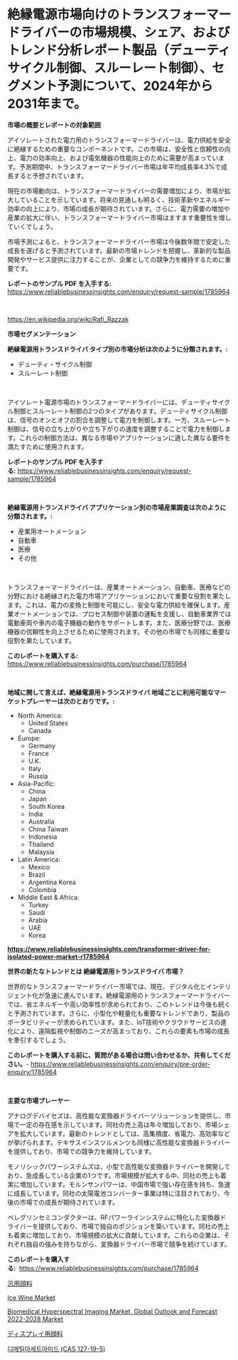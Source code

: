 <p><h1>絶縁電源市場向けのトランスフォーマードライバーの市場規模、シェア、およびトレンド分析レポート製品（デューティサイクル制御、スルーレート制御）、セグメント予測について、2024年から2031年まで。</h1></p><p><strong>市場の概要とレポートの対象範囲</strong></p>
<p><p>アイソレートされた電力用のトランスフォーマードライバーは、電力供給を安全に絶縁するための重要なコンポーネントです。この市場は、安全性と信頼性の向上、電力の効率向上、および電気機器の性能向上のために需要が高まっています。予測期間中、トランスフォーマードライバー市場は年平均成長率4.3%で成長すると予想されています。</p><p>現在の市場動向は、トランスフォーマードライバーの需要増加により、市場が拡大していることを示しています。将来の見通しも明るく、技術革新やエネルギー効率の向上により、市場の成長が期待されています。さらに、電力需要の増加や産業の拡大に伴い、トランスフォーマードライバー市場はますます重要性を増していくでしょう。</p><p>市場予測によると、トランスフォーマードライバー市場は今後数年間で安定した成長を遂げると予測されています。最新の市場トレンドを把握し、革新的な製品開発やサービス提供に注力することが、企業としての競争力を維持するために重要です。</p></p>
<p><strong>レポートのサンプル PDF を入手する:</strong> <a href="https://www.reliablebusinessinsights.com/enquiry/request-sample/1785964">https://www.reliablebusinessinsights.com/enquiry/request-sample/1785964</a></p>
<p>&nbsp;</p>
<p><a href="https://en.wikipedia.org/wiki/Rafi_Razzak">https://en.wikipedia.org/wiki/Rafi_Razzak</a></p>
<p><strong>市場セグメンテーション</strong></p>
<p><strong>絶縁電源用トランスドライバ タイプ別の市場分析は次のように分類されます。:</strong></p>
<p><ul><li>デューティ・サイクル制御</li><li>スルーレート制御</li></ul></p>
<p>&nbsp;</p>
<p><p>アイソレート電源市場のトランスフォーマードライバーには、デューティサイクル制御とスルーレート制御の2つのタイプがあります。デューティサイクル制御は、信号のオンとオフの割合を調整して電力を制御します。一方、スルーレート制御は、信号の立ち上がりや立ち下がりの速度を調整することで電力を制御します。これらの制御方法は、異なる市場やアプリケーションに適した異なる要件を満たすために使用されます。</p></p>
<p><strong>レポートのサンプル PDF を入手する:</strong>&nbsp;<a href="https://www.reliablebusinessinsights.com/enquiry/request-sample/1785964">https://www.reliablebusinessinsights.com/enquiry/request-sample/1785964</a></p>
<p>&nbsp;</p>
<p><strong> 絶縁電源用トランスドライバ アプリケーション別の市場産業調査は次のように分類されます。:</strong></p>
<p><ul><li>産業用オートメーション</li><li>自動車</li><li>医療</li><li>その他</li></ul></p>
<p>&nbsp;</p>
<p><p>トランスフォーマードライバーは、産業オートメーション、自動車、医療などの分野における絶縁された電力市場アプリケーションにおいて重要な役割を果たします。これは、電力の変換と制御を可能にし、安全な電力供給を確保します。産業オートメーションでは、プロセス制御や装置の運転を支援し、自動車業界では電動車両や車内の電子機器の動作をサポートします。また、医療分野では、医療機器の信頼性を向上させるために使用されます。その他の市場でも同様に重要な役割を果たしています。</p></p>
<p><strong>このレポートを購入する:</strong>&nbsp; <a href="https://www.reliablebusinessinsights.com/purchase/1785964">https://www.reliablebusinessinsights.com/purchase/1785964</a></p>
<p>&nbsp;</p>
<p><strong>地域に関して言えば、絶縁電源用トランスドライバ 地域ごとに利用可能なマーケットプレーヤーは次のとおりです。:</strong></p>
<p><ul>
    <li>
        North America:
        <ul>
            <li>United States</li>
            <li>Canada</li>
        </ul>
    </li>
    <li>
        Europe:
        <ul>
            <li>Germany</li>
            <li>France</li>
            <li>U.K.</li>
            <li>Italy</li>
            <li>Russia</li>
        </ul>
    </li>
    <li>
        Asia-Pacific:
        <ul>
            <li>China</li>
            <li>Japan</li>
            <li>South Korea</li>
            <li>India</li>
            <li>Australia</li>
            <li>China Taiwan</li>
            <li>Indonesia</li>
            <li>Thailand</li>
            <li>Malaysia</li>
        </ul>
    </li>
    <li>
        Latin America:
        <ul>
            <li>Mexico</li>
            <li>Brazil</li>
            <li>Argentina Korea</li>
            <li>Colombia</li>
        </ul>
    </li>
    <li>
        Middle East & Africa:
        <ul>
            <li>Turkey</li>
            <li>Saudi</li>
            <li>Arabia</li>
            <li>UAE</li>
            <li>Korea</li>
        </ul>
    </li>
    </ul></p>
<p><strong><a href="https://www.reliablebusinessinsights.com/transformer-driver-for-isolated-power-market-r1785964">https://www.reliablebusinessinsights.com/transformer-driver-for-isolated-power-market-r1785964</a></strong>&nbsp;</p>
<p><strong>世界の新たなトレンドとは 絶縁電源用トランスドライバ 市場？</strong></p>
<p><p>世界的なトランスフォーマードライバー市場では、現在、デジタル化とインテリジェント化が急速に進んでいます。絶縁電源用のトランスフォーマードライバーでは、省エネルギーや高い効率性が求められており、このトレンドは今後も続くと予測されています。さらに、小型化や軽量化も重要なトレンドであり、製品のポータビリティーが求められています。また、IoT技術やクラウドサービスの進化により、遠隔監視や制御のニーズが高まっており、これらの要素も市場の成長を牽引するでしょう。</p></p>
<p><strong>このレポートを購入する前に、質問がある場合は問い合わせるか、共有してください。</strong>- <a href="https://www.reliablebusinessinsights.com/enquiry/pre-order-enquiry/1785964">https://www.reliablebusinessinsights.com/enquiry/pre-order-enquiry/1785964</a></p>
<p>&nbsp;</p>
<p><strong>主要な市場プレーヤー</strong></p>
<p><p>アナログデバイセズは、高性能な変換器ドライバーソリューションを提供し、市場で一定の存在感を示しています。同社の売上高は年々増加しており、市場シェアを拡大しています。最新のトレンドとしては、高集積度、省電力、高効率などが挙げられます。テキサスインスツルメンツも同様に高性能な変換器ドライバーを提供しており、市場での競争力を維持しています。</p><p>モノリシックパワーシステムズは、小型で高性能な変換器ドライバーを開発しており、急成長している企業の1つです。市場規模が拡大する中、同社の売上も着実に増加しています。モルンサンパワーは、中国市場で強い存在感を持ち、急速に成長しています。同社の太陽電池コンバーター事業は特に注目されており、今後の市場での成長が期待されています。</p><p>ペレグリンセミコンダクターは、RFパワーラインシステムに特化した変換器ドライバーを提供しており、市場で独自のポジションを築いています。同社の売上も着実に増加しており、市場規模の拡大に貢献しています。これらの企業は、それぞれ独自の強みを持ちながら、変換器ドライバー市場で競争を続けています。</p></p>
<p><strong>このレポートを購入する:</strong>&nbsp;&nbsp;<a href="https://www.reliablebusinessinsights.com/purchase/1785964">https://www.reliablebusinessinsights.com/purchase/1785964</a></p>
<p><p><a href="https://github.com/schmahlson/Market-Research-Report-List-2/blob/main/8753953153148.md">汎用顔料</a></p><p><a href="https://github.com/suitykhatun12/Market-Research-Report-List-1/blob/main/ice-wine-market.md">Ice Wine Market</a></p><p><a href="https://www.linkedin.com/pulse/biomedical-hyperspectral-imaging-market-global-outlook-forecast-wci6f?trackingId=GyD2T%2FgsyevB6PMFh7EZ4Q%3D%3D">Biomedical Hyperspectral Imaging Market, Global Outlook and Forecast 2022-2028 Market</a></p><p><a href="https://github.com/TerrellConn/Market-Research-Report-List-1/blob/main/2127049153149.md">ディスプレイ用顔料</a></p><p><a href="https://github.com/PhilToryphy7876567/Market-Research-Report-List-2/blob/main/1474915163594.md">디메틸아세트아미드 (CAS 127-19-5)</a></p></p>